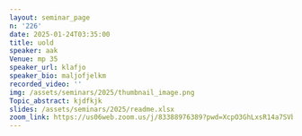 ```yaml
---
layout: seminar_page
n: '226'
date: 2025-01-24T03:35:00
title: uold
speaker: aak
Venue: mp 35
speaker_url: klafjo
speaker_bio: maljofjelkm
recorded_video: ''
img: /assets/seminars/2025/thumbnail_image.png
Topic_abstract: kjdfkjk
slides: /assets/seminars/2025/readme.xlsx
zoom_link: https://us06web.zoom.us/j/83388976389?pwd=XcpO3GhLxsR14a7SVbPx33HQQa1jbt.1
---
```


